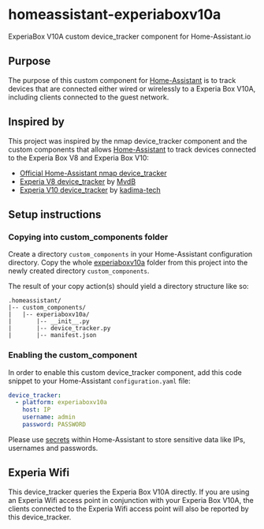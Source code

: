 # homeassistant-experiaboxv10a
ExperiaBox V10A custom device_tracker component for Home-Assistant.io

## Purpose
The purpose of this custom component for [Home-Assistant](https://home-assistant.io) is to track devices that are connected either wired or wirelessly to a Experia Box V10A, including clients connected to the guest network.

## Inspired by
This project was inspired by the nmap device_tracker component and the custom components that allows [Home-Assistant](https://home-assistant.io) to track devices connected to the Experia Box V8 and Experia Box V10:

- [Official Home-Assistant nmap device_tracker](https://www.home-assistant.io/components/nmap_tracker/)
- [Experia V8 device_tracker](https://community.home-assistant.io/t/device-tracker-for-arcadyan-vgv7519-router-experia-box-v8/29362) by [MvdB](https://community.home-assistant.io/u/mvdb)
- [Experia V10 device_tracker](https://github.com/kadima-tech/experia-v10-device-tracker) by [kadima-tech](https://github.com/kadima-tech/)

## Setup instructions
### Copying into custom_components folder
Create a directory `custom_components` in your Home-Assistant configuration directory.
Copy the whole [experiaboxv10a](./experiaboxv10a) folder from this project into the newly created directory `custom_components`.

The result of your copy action(s) should yield a directory structure like so:

```
.homeassistant/
|-- custom_components/
|   |-- experiaboxv10a/
|       |-- __init__.py
|       |-- device_tracker.py
|       |-- manifest.json
```

### Enabling the custom_component
In order to enable this custom device_tracker component, add this code snippet to your Home-Assistant `configuration.yaml` file:

```yaml
device_tracker:
  - platform: experiaboxv10a
    host: IP
    username: admin
    password: PASSWORD
```

Please use [secrets](https://www.home-assistant.io/docs/configuration/secrets/) within Home-Assistant to store sensitive data like IPs, usernames and passwords.

## Experia Wifi
This device_tracker queries the Experia Box V10A directly.
If you are using an Experia Wifi access point in conjunction with your Experia Box V10A, the clients connected to the Experia Wifi access point will also be reported by this device_tracker.
